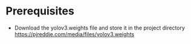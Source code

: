 # Prerequisites
- Download the yolov3.weights file and store it in the project directory
https://pjreddie.com/media/files/yolov3.weights